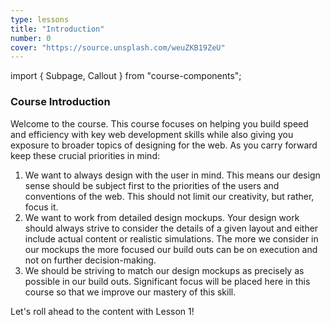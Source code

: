 ```yaml
---
type: lessons
title: "Introduction"
number: 0
cover: "https://source.unsplash.com/weuZKB19ZeU"
---
```

import { Subpage, Callout } from "course-components";

<Subpage slug="intro">

### Course Introduction

Welcome to the course. This course focuses on helping you build speed and efficiency with key web development skills while also giving you exposure to broader topics of designing for the web. As you carry forward keep these crucial priorities in mind:

1. We want to always design with the user in mind. This means our design sense should be subject first to the priorities of the users and conventions of the web. This should not limit our creativity, but rather, focus it.
2. We want to work from detailed design mockups. Your design work should always strive to consider the details of a given layout and either include actual content or realistic simulations. The more we consider in our mockups the more focused our build outs can be on execution and not on further decision-making.
3. We should be striving to match our design mockups as precisely as possible in our build outs. Significant focus will be placed here in this course so that we improve our mastery of this skill.

Let's roll ahead to the content with Lesson 1!

</Subpage>
